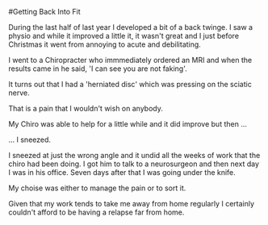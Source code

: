 #Getting Back Into Fit

During the last half of last year I developed a bit of a back twinge. I saw a physio 
and while it improved a little it, it wasn't great and I just before Christmas it 
went from annoying to acute and debilitating.

I went to a Chiropracter who immmediately ordered an MRI and when the results 
came in he said, 'I can see you are not faking'.

It turns out that I had a 'herniated disc' which was pressing on the sciatic nerve.

That is a pain that I wouldn't wish on anybody.

My Chiro was able to help for a little while and it did improve but then ...

... I sneezed. 

I sneezed at just the wrong angle and it undid all the weeks of work that the chiro 
had been doing. I got him to talk to a neurosurgeon and then next day I was in his office. 
Seven days after that I was going under the knife.

My choise was either to manage the pain or to sort it.

Given that my work tends to take me away from home regularly I certainly couldn't 
afford to be having a relapse far from home.


